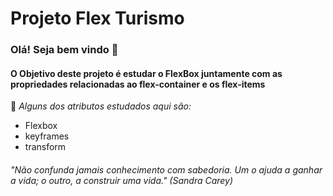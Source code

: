 # Projeto Flex Turismo

### Olá! Seja bem vindo 👋

#### O Objetivo deste projeto é estudar o FlexBox juntamente com as propriedades relacionadas ao flex-container e os flex-items

📌 *Alguns dos atributos estudados aqui são:*

- Flexbox
- keyframes
- transform



###### *"Não confunda jamais conhecimento com sabedoria. Um o ajuda a ganhar a vida; o outro, a construir uma vida." (Sandra Carey)*

